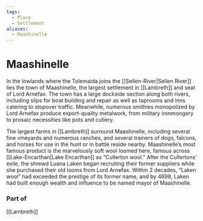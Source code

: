 ```yaml
---
tags:
  - Place
  - Settlement
aliases:
  - Maashinelle
---
```

# Maashinelle
In the lowlands where the Tolemaida joins the [[Sellen-River|Sellen River]] lies the town of Maashinelle, the largest settlement in [[Lambreth]] and seat of Lord Arnefax. The town has a large dockside section along both rivers, including slips for boat building and repair as well as taprooms and inns catering to stopover traffic. Meanwhile, numerous smithies monopolized by Lord Arnefax produce export-quality metalwork, from military ironmongery to prosaic necessities like pots and cutlery. 

The largest farms in [[Lambreth]] surround Maashinelle, including several fine vineyards and numerous ranches, and several trainers of dogs, falcons, and horses for use in the hunt or in battle reside nearby. Maashinelle’s most famous product is the marvelously soft wool loomed here, famous across [[Lake-Encarthan|Lake Encarthan]] as “Cullerton wool.” After the Cullertons’ exile, the shrewd Luana Laken began recruiting their former suppliers while she purchased their old looms from Lord Arnefax. Within 2 decades, “Laken wool” had exceeded the prestige of its former name, and by 4698, Laken had built enough wealth and influence to be named mayor of Maashinelle.
### Part of
[[Lambreth]]